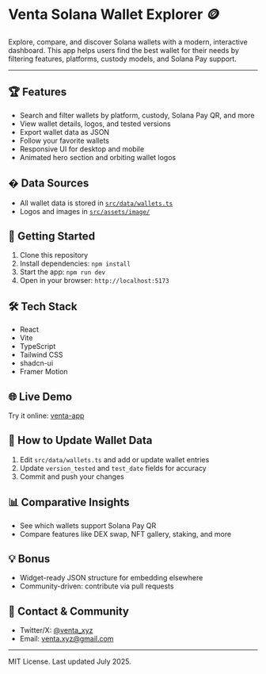

# Venta Solana Wallet Explorer 🪙

Explore, compare, and discover Solana wallets with a modern, interactive dashboard. This app helps users find the best wallet for their needs by filtering features, platforms, custody models, and Solana Pay support.

---

## 🏆 Features

- Search and filter wallets by platform, custody, Solana Pay QR, and more
- View wallet details, logos, and tested versions
- Export wallet data as JSON
- Follow your favorite wallets
- Responsive UI for desktop and mobile
- Animated hero section and orbiting wallet logos

## � Data Sources

- All wallet data is stored in [`src/data/wallets.ts`](src/data/wallets.ts)
- Logos and images in [`src/assets/image/`](src/assets/image/)


## 🚀 Getting Started

1. Clone this repository
2. Install dependencies: `npm install`
3. Start the app: `npm run dev`
4. Open in your browser: `http://localhost:5173`

## 🛠️ Tech Stack

- React
- Vite
- TypeScript
- Tailwind CSS
- shadcn-ui
- Framer Motion

## 🌐 Live Demo

Try it online: [venta-app](https://venta-kappa.vercel.app/)

## 📝 How to Update Wallet Data

1. Edit `src/data/wallets.ts` and add or update wallet entries
2. Update `version_tested` and `test_date` fields for accuracy
3. Commit and push your changes

## 📊 Comparative Insights

- See which wallets support Solana Pay QR
- Compare features like DEX swap, NFT gallery, staking, and more

## 💡 Bonus

- Widget-ready JSON structure for embedding elsewhere
- Community-driven: contribute via pull requests

## 📧 Contact & Community

- Twitter/X: [@venta_xyz](https://x.com/venta_xyz)
- Email: venta.xyz@gmail.com

---

MIT License. Last updated July 2025.

